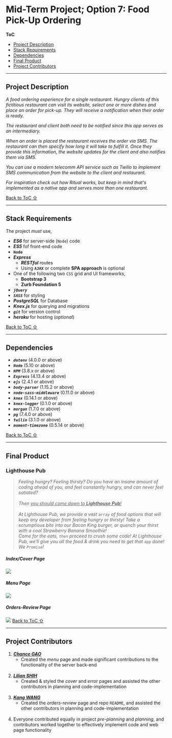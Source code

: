 <h1>Mid-Term Project; Option 7: Food Pick-Up Ordering</h1>
<b><a id='toc'>ToC</a></b>
<ul>
  <li><a href='#project_description'>Project Description</a></li>
  <li><a href='#stack_requirements'>Stack Requirements</a></li>
  <li><a href='#dependencies'>Dependencies</a></li>
  <li><a href='#final_product'>Final Product</a></li>
  <li><a href='#project_contributors'>Project Contributors</a></li>
</ul>
<hr>
<h2><a id='project_description'>Project Description</a></h2>
<em><p>
A food ordering experience for a single restaurant. Hungry clients of this fictitious restaurant can visit its website, select one or more dishes and place an order for pick-up. They will receive a notification when their order is ready.

The restaurant and client both need to be notified since this app serves as an intermediary.

When an order is placed the restaurant receives the order via SMS. The restaurant can then specify how long it will take to fulfill it. Once they provide this information, the website updates for the client and also notifies them via SMS.

You can use a modern telecomm API service such as Twilio to implement SMS communication from the website to the client and restaurant.

For inspiration check out how Ritual works, but keep in mind that's implemented as a native app and serves more than one restaurant.
</p></em>
<a href='#toc'>Back to ToC &#8679;</a>
<hr>
<h2><a id='stack_requirements'>Stack Requirements</a></h2>
<p>The project <em>must</em> use,
<ul>
  <li><b><em>ES6</em></b> for server-side (<code>Node</code>) code</li>
  <li><b><em>ES5</em></b> fof front-end code</li>
  <li><b><code>Node</code></b></li>
  <li><b><em>Express</em></b>
    <ul>
      <li><b><em>RESTful</em></b> routes</li>
      <li>Using <b><code>AJAX</code></b> or complete <b>SPA approach</b> is optional</li>
    </ul>
  </li>
  <li>One of the following two <code>CSS</code> grid and UI frameworks,
    <ul>
      <li><b>Bootstrap 3</b></li>
      <li><b>Zurb Foundation 5</b></li>
    </ul>
  </li>
  <li><b><em><code>jQuery</code></em></b></li>
  <li><b><em><code>SASS</code></em></b> for styling</li>
  <li><b><em>PostgreSQL</em></b> for Database</li>
  <li><b><em>Knex.js</em></b> for querying and migrations</li>
  <li><b><em><code>git</code></em></b> for version control</li>
  <li><b><em>heroku</em></b> for hosting (<i>optional</i>)</li>
</ul>
<a href='#toc'>Back to ToC &#8679;</a>
<hr>
<h2><a id='depenencies'>Dependencies</a></h2>
<ul>
  <li><b><em><code>dotenv</code></em></b> (4.0.0 or above)</li>
  <li><b><em><code>Node</code></em></b> (5.10 or above)</li>
  <li><b><em><code>NPM</code></em></b> (3.8.x or above)</li>
  <li><b><em><code>Express</code></em></b> (4.13.4 or above)</li>
  <li><b><em><code>ejs</code></em></b> (2.4.1 or above)</li>
  <li><b><em><code>body-parser</code></em></b> (1.15.2 or above)</li>
  <li><b><em><code>node-sass-middleware</code></em></b> (0.11.0 or above)</li>
  <li><b><em><code>knex</code></em></b> (0.14.1 or above)</li>
  <li><b><em><code>knex-logger</code></em></b> (0.1.0 or above)</li>
  <li><b><em><code>morgan</code></em></b> (1.7.0 or above)</li>
  <li><b><em><code>pg</code></em></b> (7.4.0 or above)</li>
  <li><b><em><code>twilio</code></em></b> (3.1.0 or above)</li>
  <li><b><em><code>moment-timezone</code></em></b> (0.5.14 or above)</li>
</ul>
<a href='#toc'>Back to ToC &#8679;</a>
<hr>
<h2><a id='final_product'>Final Product</a></h2>
<h3>Lighthouse Pub</h3>
<blockquote>
  <em><p>
    Feeling hungry? Feeling thirsty? Do you have an insane amount of coding ahead of you, and 
    feel constantly hungry, and can never feel satiated?
    <br><br>
    Then <u>you should come down to <b>Lighthouse Pub</b>!</u>
    <br><br>
    At Lighthouse Pub, we provide a vast <code>array</code> of food options that will keep any
    developer from feeling hungry or thirsty! 
    Take a scrumptious bite into our Bacon King burger, or quench your thirst with a cool Strawberry 
    Banana Smoothie!
    <br>Come for the eats, <code>then</code> proceed to crush some code!
    At Lighthouse Pub, we'll give you all the food & drink you need to get that <code>app</code> done!
    We <code>Promise</code>!
  </p></em>
</blockquote>
<h5><i>Index/Cover Page</i></h5>
<img src='https://github.com/chance-gao/LHL-midterm/blob/readme/imgs/lighthouse_pub_index_page.png'>
<h5><i>Menu Page</i></h5>
<img src='https://github.com/chance-gao/LHL-midterm/blob/readme/imgs/lighthouse_pub_menu_page.png'>
<h5><i>Orders-Review Page</i></h5>
<img src='https://github.com/chance-gao/LHL-midterm/blob/readme/imgs/lighthouse_pub_orders_page.png'>
<a href='#toc'>Back to ToC &#8679;</a>
<hr>
<h2><a id='project_contributors'>Project Contributors</a></h2>
<ol>
  <li><b><em><a href='https://github.com/chance-gao'>Chance GAO</a></em></b>
    <ul>
      <li>Created the <em>menu</em> page and made significant contributions to the 
      functionality of the server back-end</li>
    </ul>
  </li>
  <br>
  <li><b><em><a href='https://github.com/l-shih'>Lilian SHIH</a></em></b>
    <ul>
      <li>Created & styled the <i>cover</i> and <i>error</i> pages and assisted the other 
      contributors in planning and code-implementation</li>
    </ul>
  </li>
  <br>
  <li><b><em><a href='https://github.com/kdubss'>Kang WANG</a></em></b>
    <ul>
      <li>Created the <i>orders-review</i> page and repo <code>README</code>, and 
      assisted the other contributors in planning and code-implementation</li>
    </ul>
  </li>
  <br>
  <li>Everyone contributed equally in project <i>pre-planning</i> and <i>planning</i>, 
  and contributors worked together to effectively implement code and web page functionality</li>
</ol>